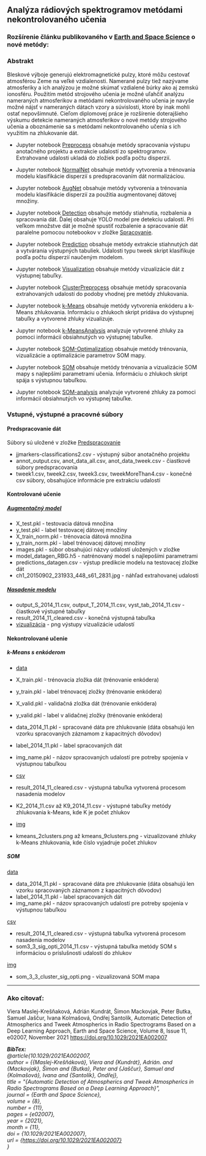 ## Analýza rádiových spektrogramov metódami nekontrolovaného učenia

### Rozšírenie článku publikovaného v [Earth and Space Science](https://doi.org/10.1029/2021EA002007) o nové metódy:

### Abstrakt

Bleskové výboje generujú elektromagnetické pulzy, ktoré môžu cestovať atmosférou Zeme na veľké vzdialenosti. Namerané pulzy tiež nazývame atmosferiky a ich analýzou je možné skúmať vzdialené búrky ako aj zemskú ionosféru. Použitím metód strojového učenia je možné uľahčiť analýzu nameraných atmosferikov a metódami nekontrolovaného učenia je navyše možné nájsť v nameraných dátach vzory a súvislosti, ktoré by inak mohli ostať nepovšimnuté. Cieľom diplomovej práce je rozšírenie doterajšieho výskumu detekcie nameraných atmosferikov o nové metódy strojového učenia a oboznámenie sa s metódami nekontrolovaného učenia s ich využitím na zhlukovanie dát.

- Jupyter notebook [Preprocess](/Predspracovanie_dat/tweek_crop.ipynb) obsahuje metódy spracovania výstupu anotačného projektu a extrakcie udalostí zo spektrogramov. Extrahované udalosti ukladá do zložiek podľa počtu disperzií.

- Jupyter notebook [NormalNet](/Kontrolovane_ucenie/Normal_model/Normal_Net.ipynb) obsahuje metódy vytvorenia a trénovania modelu klasifikácie disperzií s predspracovaním dát normalizáciou.

- Jupyter notebook [AugNet](/Kontrolovane_ucenie/Augmentacny_model/Datagen_model.ipynb) obsahuje metódy vytvorenia a trénovania modelu klasifikácie disperzií za použitia augmentovanej dátovej množiny.

- Jupyter notebook [Detection](/Kontrolovane_ucenie/Nasadenie_modelu/detection.ipynb) obsahuje metódy stiahnutia, rozbalenia a spracovania dát. Ďalej obsahuje YOLO model pre detekciu udalostí. Pri veľkom množstve dát je možné spustiť rozbalenie a spracovanie dát paralelne pomocou notebookov v zložke [Spracovanie](/Kontrolovane_ucenie/Nasadenie_modelu/Spracovanie_stiahnutych_dat).

- Jupyter notebook [Prediction](/Kontrolovane_ucenie/Nasadenie_modelu/prediction.ipynb) obsahuje metódy extrakcie stiahnutých dát a vytvárania výstupných tabuliek. Udalosti typu tweek skript klasifikuje podľa počtu disperzií naučeným modelom.

- Jupyter notebook [Visualization](/Kontrolovane_ucenie/Nasadenie_modelu/Frekvencne_grafy.ipynb) obsahuje metódy vizualizácie dát z výstupnej tabuľky.

- Jupyter notebook [ClusterPreprocess](/Nekontrolovane_ucenie/spracovanie_cluster_dat.ipynb) obsahuje metódy spracovania extrahovaných udalostí do podoby vhodnej pre metódy zhlukovania.

- Jupyter notebook [k-Means](/Nekontrolovane_ucenie/k-Means/Silny_enkoder/encoder_kmeans_final.ipynb) obsahuje metódy vytvorenia enkóderu a k-Means zhlukovania. Informáciu o zhlukoch skript pridáva do výstupnej tabuľky a vytvorené zhluky vizualizuje.

- Jupyter notebook [k-MeansAnalysis](/Nekontrolovane_ucenie/k-Means/Silny_enkoder/cluster_analysis.ipynb) analyzuje vytvorené zhluky za pomoci informácií obsiahnutých vo výstupnej tabuľke.

- Jupyter notebook [SOM-Optimalization](/Nekontrolovane_ucenie/SOM/SOM_3_3/SOM_3_3.ipynb) obsahuje metódy trénovania, vizualizácie a optimalizácie parametrov SOM mapy.

- Jupyter notebook [SOM](/Nekontrolovane_ucenie/SOM/SOM_3_3/SOM_3_3_clustering_sig_opti.ipynb) obsahuje metódy trénovania a vizualizácie SOM mapy s najlepšími parametrami učenia. Informáciu o zhlukoch skript spája s výstupnou tabuľkou.

- Jupyter notebook [SOM-analysis](/Nekontrolovane_ucenie/SOM/SOM_3_3/som_3_3_cluster_analysis_sig_opti.ipynb) analyzuje vytvorené zhluky za pomoci informácií obsiahnutých vo výstupnej tabuľke.

### Vstupné, výstupné a pracovné súbory

#### Predspracovanie dát
Súbory sú uložené v zložke [Predspracovanie](/Predspracovanie_dat/csv)

- jjmarkers-classifications2.csv - výstupný súbor anotačného projektu
- annot_output.csv, anot_data_all.csv, anot_data_tweek.csv - čiastkové súbory predspracovania
- tweek1.csv, tweek2.csv, tweek3.csv, tweekMoreThan4.csv - konečné csv súbory, obsahujúce informácie pre extrakciu udalostí

#### Kontrolované učenie

##### [Augmentačný model](/Kontrolovane_ucenie/Augmentacny_model)
- X_test.pkl - testovacia dátová množina
- y_test.pkl - label testovacej dátovej množiny
- X_train_norm.pkl - trénovacia dátová množina
- y_train_norm.pkl - label trénovacej dátovej množiny
- images.pkl - súbor obsahujúci názvy udalostí uložených v zložke
- model_datagen_RBG.h5 - natrénovaný model s najlepošími parametrami
- predictions_datagen.csv - výstup predikcie modelu na testovacej zložke dát
- ch1_20150902_231933_448_s61_2831.jpg - náhľad extrahovanej udalosti

##### [Nasadenie modelu](/Kontrolovane_ucenie/Nasadenie_modelu/csv_spracovane_roky/2014)
- output_S_2014_11.csv, output_T_2014_11.csv, vyst_tab_2014_11.csv - čiastkové výstupné tabuľky
- result_2014_11_cleared.csv - konečná výstupná tabuľka
- [vizualizácia](/Kontrolovane_ucenie/Nasadenie_modelu/Grafy) - png výstupy vizualizácie udalostí

#### Nekontrolované učenie

##### k-Means s enkóderom

- [data](/Nekontrolovane_ucenie/k-Means/Silny_enkoder/data)
- X_train.pkl - trénovacia zložka dát (trénovanie enkódera)
- y_train.pkl - label trénovacej zložky (trénovanie enkódera)
- X_valid.pkl - validačná zložka dát (trénovanie enkódera)
- y_valid.pkl - label v alidačnej zložky (trénovanie enkódera)
- data_2014_11.pkl - spracované dáta pre zhlukovanie (dáta obsahujú len vzorku spracovaných záznamom z kapacitných dôvodov)
- label_2014_11.pkl - label spracovaných dát
- img_name.pkl - názov spracovaných udalostí pre potreby spojenia v výstupnou tabuľkou

- [csv](/Nekontrolovane_ucenie/k-Means/Silny_enkoder/csv)
- result_2014_11_cleared.csv - výstupná tabuľka vytvorená procesom nasadenia modelov
- K2_2014_11.csv až K9_2014_11.csv - výstupné tabuľky metódy zhlukovania k-Means, kde K je počet zhlukov

- [img](/Nekontrolovane_ucenie/k-Means/Silny_enkoder/img)
- kmeans_2clusters.png až kmeans_9clusters.png - vizualizované zhluky k-Means zhlukovania, kde číslo vyjadruje počet zhlukov

##### SOM

[data](/Nekontrolovane_ucenie/SOM/SOM_3_3/data)
- data_2014_11.pkl - spracované dáta pre zhlukovanie (dáta obsahujú len vzorku spracovaných záznamom z kapacitných dôvodov)
- label_2014_11.pkl - label spracovaných dát
- img_name.pkl - názov spracovaných udalostí pre potreby spojenia v výstupnou tabuľkou

[csv](/Nekontrolovane_ucenie/SOM/SOM_3_3/csv)
- result_2014_11_cleared.csv - výstupná tabuľka vytvorená procesom nasadenia modelov
- som3_3_sig_opti_2014_11.csv - výstupná tabuľka metódy SOM s informáciou o príslušnosti udalostí do zhlukov

[img](/Nekontrolovane_ucenie/SOM/SOM_3_3/img)
- som_3_3_cluster_sig_opti.png - vizualizovaná SOM mapa

---

### Ako citovať:

Viera Maslej-Krešňaková, Adrián Kundrát, Šimon Mackovjak, Peter Butka, Samuel Jaščur, Ivana Kolmašová, Ondřej Santolík, Automatic Detection of Atmospherics and Tweek Atmospherics in Radio Spectrograms Based on a Deep Learning Approach, Earth and Space Science, Volume 8, Issue 11, e02007, November 2021 https://doi.org/10.1029/2021EA002007

***BibTex:***  
*@article{10.1029/2021EA002007,   
author = {{Maslej-Krešňáková}, Viera and {Kundrát}, Adrián. and {Mackovjak}, Šimon and {Butka}, Peter and {Jaščur}, Samuel and {Kolmašová}, Ivana and {Santolík}, Ondřej},   
title = "{Automatic Detection of Atmospherics and Tweek Atmospherics in Radio Spectrograms Based on a Deep Learning Approach}",   
journal = {Earth and Space Science},   
volume = {8},   
number = {11},   
pages = {e02007},   
year = {2021},   
month = {11},   
doi = {10.1029/2021EA002007},   
url = {https://doi.org/10.1029/2021EA002007}  
}*
